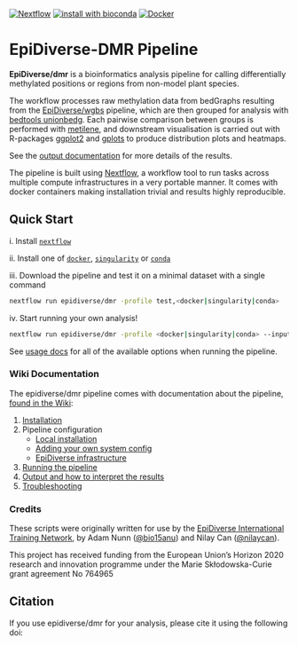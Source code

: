 [![Nextflow](https://img.shields.io/badge/nextflow-%E2%89%A519.09.0-brightgreen.svg)](https://www.nextflow.io/)
[![install with bioconda](https://img.shields.io/badge/install%20with-bioconda-brightgreen.svg)](http://bioconda.github.io/)
[![Docker](https://img.shields.io/docker/automated/epidiverse/dmr.svg)](https://hub.docker.com/r/epidiverse/dmr)

EpiDiverse-DMR Pipeline
========================

**EpiDiverse/dmr** is a bioinformatics analysis pipeline for calling differentially methylated positions or regions from non-model plant species.

The workflow processes raw methylation data from bedGraphs resulting from the [EpiDiverse/wgbs](https://github.com/epidiverse/wgbs/) pipeline, which are then grouped for analysis with [bedtools unionbedg](https://github.com/arq5x/bedtools2). Each pairwise comparison between groups is performed with [metilene](https://www.bioinf.uni-leipzig.de/Software/metilene/), and downstream visualisation is carried out with R-packages [ggplot2]() and [gplots]() to produce distribution plots and heatmaps.

See the [output documentation](https://github.com/EpiDiverse/dmr/wiki/Pipeline-Output) for more details of the results.

The pipeline is built using [Nextflow](https://www.nextflow.io), a workflow tool to run tasks across multiple compute infrastructures in a very portable manner. It comes with docker containers making installation trivial and results highly reproducible.

## Quick Start

i. Install [`nextflow`](https://www.nextflow.io/)

ii. Install one of [`docker`](https://docs.docker.com/engine/installation/), [`singularity`](https://www.sylabs.io/guides/3.0/user-guide/) or [`conda`](https://conda.io/miniconda.html)

iii. Download the pipeline and test it on a minimal dataset with a single command

```bash
nextflow run epidiverse/dmr -profile test,<docker|singularity|conda>
```

iv. Start running your own analysis!

```bash
nextflow run epidiverse/dmr -profile <docker|singularity|conda> --input /path/to/wgbs/dir --samples /path/to/samples.tsv
```

See [usage docs](https://github.com/EpiDiverse/dmr/wiki/Pipeline-Usage) for all of the available options when running the pipeline.

### Wiki Documentation

The epidiverse/dmr pipeline comes with documentation about the pipeline, [found in the Wiki](https://github.com/EpiDiverse/dmr/wiki):

1. [Installation](https://github.com/EpiDiverse/dmr/wiki/Installation)
2. Pipeline configuration
    * [Local installation](https://github.com/EpiDiverse/dmr/wiki/Installation#2-install-the-pipeline)
    * [Adding your own system config](https://github.com/EpiDiverse/dmr/wiki/Installation#3-pipeline-configuration)
    * [EpiDiverse infrastructure](https://github.com/EpiDiverse/dmr/wiki/Installation#appendices)
3. [Running the pipeline](https://github.com/EpiDiverse/dmr/wiki/Pipeline-Usage)
4. [Output and how to interpret the results](https://github.com/EpiDiverse/dmr/wiki/Pipeline-Output)
5. [Troubleshooting](https://github.com/EpiDiverse/dmr/wiki/Troubleshooting)

### Credits

These scripts were originally written for use by the [EpiDiverse International Training Network](https://epidiverse.eu/), by Adam Nunn ([@bio15anu](https://github.com/bio15anu)) and Nilay Can ([@nilaycan](https://github.com/nilaycan)).

This project has received funding from the European Union’s Horizon 2020 research and innovation
programme under the Marie Skłodowska-Curie grant agreement No 764965

## Citation

If you use epidiverse/dmr for your analysis, please cite it using the following doi: <placeholder>